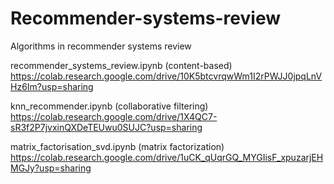 # Recommender-systems-review
Algorithms in recommender systems review

recommender_systems_review.ipynb (content-based)
https://colab.research.google.com/drive/10K5btcvrqwWm1I2rPWJJ0jpqLnVHz6Im?usp=sharing

knn_recommender.ipynb (collaborative filtering)
https://colab.research.google.com/drive/1X4QC7-sR3f2P7jvxinQXDeTEUwu0SUJC?usp=sharing

matrix_factorisation_svd.ipynb (matrix factorization)
https://colab.research.google.com/drive/1uCK_qUqrGQ_MYGIisF_xpuzarjEHMGJy?usp=sharing
